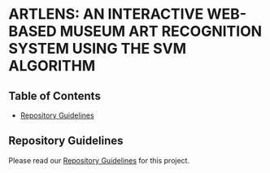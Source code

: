 # ARTLENS: AN INTERACTIVE WEB-BASED MUSEUM ART RECOGNITION SYSTEM USING THE SVM ALGORITHM

## Table of Contents

- [Repository Guidelines](#repository-guidelines)

## Repository Guidelines

Please read our [Repository Guidelines](https://github.com/PUPSRC-SAD-Team-8/ArtLens/blob/development/repository-guidelines.md)  for this project.
